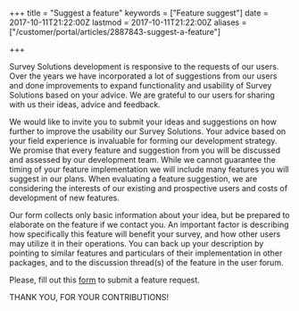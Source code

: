 +++
title = "Suggest a feature"
keywords = ["Feature suggest"]
date = 2017-10-11T21:22:00Z
lastmod = 2017-10-11T21:22:00Z
aliases = ["/customer/portal/articles/2887843-suggest-a-feature"]

+++

Survey Solutions development is responsive to the requests of our users.
Over the years we have incorporated a lot of suggestions from our users
and done improvements to expand functionality and usability of Survey
Solutions based on your advice. We are grateful to our users for sharing
with us their ideas, advice and feedback.  
  
We would like to invite you to submit your ideas and suggestions on how
further to improve the usability our Survey Solutions. Your advice based
on your field experience is invaluable for forming our development
strategy. We promise that every feature and suggestion from you will be
discussed and assessed by our development team. While we cannot
guarantee the timing of your feature implementation we will include many
features you will suggest in our plans. When evaluating a feature
suggestion, we are considering the interests of our existing and
prospective users and costs of development of new features.   
  
Our form collects only basic information about your idea, but be
prepared to elaborate on the feature if we contact you. An important
factor is describing how specifically this feature will benefit your
survey, and how other users may utilize it in their operations. You can
back up your description by pointing to similar features and particulars
of their implementation in other packages, and to the discussion
thread(s) of the feature in the user forum.  
  
Please, fill out this
[form](https://docs.google.com/forms/d/e/1FAIpQLSc7HFPVMEhmKf7E-GFlbBYhCConJtxhO4JSEnI1Pyujw-3nXg/viewform#start=invite)
to submit a feature request.  
  
THANK YOU, FOR YOUR CONTRIBUTIONS!
